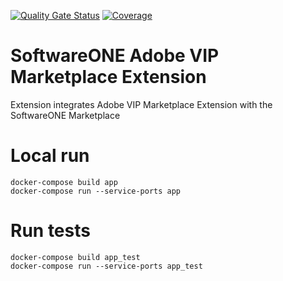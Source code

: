 [![Quality Gate Status](https://sonarcloud.io/api/project_badges/measure?project=softwareone-platform_swo-adobe-vipm-extension&metric=alert_status)](https://sonarcloud.io/summary/new_code?id=softwareone-platform_swo-adobe-vipm-extension) [![Coverage](https://sonarcloud.io/api/project_badges/measure?project=softwareone-platform_swo-adobe-vipm-extension&metric=coverage)](https://sonarcloud.io/summary/new_code?id=softwareone-platform_swo-adobe-vipm-extension)
# SoftwareONE Adobe VIP Marketplace Extension
Extension integrates Adobe VIP Marketplace Extension with the SoftwareONE Marketplace

# Local run
```
docker-compose build app
docker-compose run --service-ports app
```

# Run tests
```
docker-compose build app_test
docker-compose run --service-ports app_test
```
